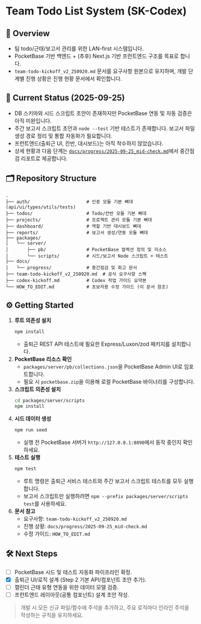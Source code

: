 # Team Todo List System (SK-Codex)

## 📌 Overview
- 팀 todo/근태/보고서 관리를 위한 LAN-first 시스템입니다.
- PocketBase 기반 백엔드 + (추후) Next.js 기반 프런트엔드 구조를 목표로 합니다.
- `team-todo-kickoff_v2_250920.md` 문서를 요구사항 원본으로 유지하며, 개발 단계별 진행 상황은 진행 현황 문서에서 확인합니다.

## 🚦 Current Status (2025-09-25)
- DB 스키마와 시드 스크립트 초안이 존재하지만 PocketBase 연동 및 자동 검증은 아직 미완입니다.
- 주간 보고서 스크립트 초안과 `node --test` 기반 테스트가 존재합니다. 보고서 파일 생성 경로 정리 및 통합 자동화가 필요합니다.
- 프런트엔드(출퇴근 UI, 칸반, 대시보드)는 아직 착수하지 않았습니다.
- 상세 현황과 다음 단계는 [`docs/progress/2025-09-25_mid-check.md`](docs/progress/2025-09-25_mid-check.md)에서 중간점검 리포트로 제공합니다.

## 🗂️ Repository Structure
```
.
├── auth/                     # 인증 모듈 기본 뼈대 (api/ui/types/utils/tests)
├── todos/                    # Todo/칸반 모듈 기본 뼈대
├── projects/                 # 프로젝트 관리 모듈 기본 뼈대
├── dashboard/                # 역할 기반 대시보드 뼈대
├── reports/                  # 보고서 생성/연동 모듈 뼈대
├── packages/
│   └── server/
│       ├── pb/               # PocketBase 컬렉션 정의 및 리소스
│       └── scripts/          # 시드/보고서 Node 스크립트 + 테스트
├── docs/
│   └── progress/             # 중간점검 및 회고 문서
├── team-todo-kickoff_v2_250920.md  # 공식 요구사항 스펙
├── codex-kickoff.md          # Codex 작업 가이드 요약본
└── HOW_TO_EDIT.md            # 초보자용 수정 가이드 (이 문서 참조)
```

## ⚙️ Getting Started
1. **루트 의존성 설치**
   ```bash
   npm install
   ```
   - 출퇴근 REST API 테스트에 필요한 Express/Luxon/zod 패키지를 설치합니다.
2. **PocketBase 리소스 확인**
   - `packages/server/pb/collections.json`을 PocketBase Admin UI로 임포트합니다.
   - 필요 시 `pocketbase.zip`을 이용해 로컬 PocketBase 바이너리를 구성합니다.
3. **스크립트 의존성 설치**
   ```bash
   cd packages/server/scripts
   npm install
   ```
4. **시드 데이터 생성**
   ```bash
   npm run seed
   ```
   - 실행 전 PocketBase 서버가 `http://127.0.0.1:8090`에서 동작 중인지 확인하세요.
5. **테스트 실행**
   ```bash
   npm test
   ```
   - 루트 명령은 출퇴근 서비스 테스트와 주간 보고서 스크립트 테스트를 모두 실행합니다.
   - 보고서 스크립트만 실행하려면 `npm --prefix packages/server/scripts test`를 사용하세요.
6. **문서 참고**
   - 요구사항: `team-todo-kickoff_v2_250920.md`
   - 진행 상황: `docs/progress/2025-09-25_mid-check.md`
   - 수정 가이드: `HOW_TO_EDIT.md`

## 🛠️ Next Steps
- [ ] PocketBase 시드 및 테스트 자동화 파이프라인 확정.
- [x] 출퇴근 UI/로직 설계 (Step 2 기본 API/컴포넌트 초안 추가).
- [ ] 캘린더 근태 유형 연동을 위한 데이터 모델 검증.
- [ ] 프런트엔드 레이아웃(공통 컴포넌트) 설계 초안 작성.

> 개발 시 모든 신규 파일/함수에 주석을 추가하고, 주요 로직마다 인라인 주석을 작성하는 규칙을 유지하세요.
